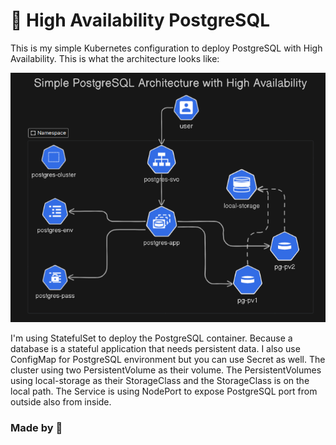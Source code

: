 # 🚀 High Availability PostgreSQL

This is my simple Kubernetes configuration to deploy PostgreSQL with High Availability. This is what the architecture looks like:

![PostgreSQL HA Architecture](./PostgreSQL%20HA%20Architecture.png)

I'm using StatefulSet to deploy the PostgreSQL container. Because a database is a stateful application that needs persistent data. I also use ConfigMap for PostgreSQL environment but you can use Secret as well. The cluster using two PersistentVolume as their volume. The PersistentVolumes using local-storage as their StorageClass and the StorageClass is on the local path. The Service is using NodePort to expose PostgreSQL port from outside also from inside.

### Made by 🩵